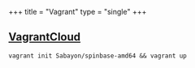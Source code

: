 +++
title = "Vagrant"
type = "single"
+++

## [VagrantCloud](https://atlas.hashicorp.com/Sabayon/boxes/spinbase-amd64)

`vagrant init Sabayon/spinbase-amd64 && vagrant up`

<!---
* #### [Vagrant](http://dl.sabayon.org/iso/monthly/Sabayon_Linux_16.04_amd64_SpinBase.box")

    You can use that box locally with vagrant
    * [Download](http://dl.sabayon.org/iso/monthly/Sabayon_Linux_16.11_amd64_SpinBase.box)
    * [MD5](http://dl.sabayon.org/iso/monthly/Sabayon_Linux_16.11_amd64_SpinBase.box.md5)
    * [Package list](http://dl.sabayon.org/iso/monthly/Sabayon_Linux_16.11_amd64_SpinBase.iso.pkglist)
-->
